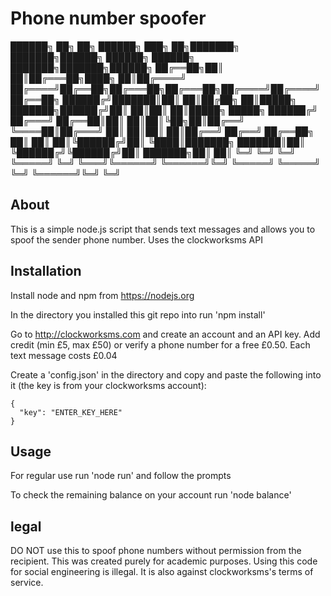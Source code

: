 # Phone number spoofer

██████╗ ██╗  ██╗ ██████╗ ███╗   ██╗███████╗    ███████╗██████╗  ██████╗  ██████╗ ███████╗███████╗██████╗
██╔══██╗██║  ██║██╔═══██╗████╗  ██║██╔════╝    ██╔════╝██╔══██╗██╔═══██╗██╔═══██╗██╔════╝██╔════╝██╔══██╗
██████╔╝███████║██║   ██║██╔██╗ ██║█████╗      ███████╗██████╔╝██║   ██║██║   ██║█████╗  █████╗  ██████╔╝
██╔═══╝ ██╔══██║██║   ██║██║╚██╗██║██╔══╝      ╚════██║██╔═══╝ ██║   ██║██║   ██║██╔══╝  ██╔══╝  ██╔══██╗
██║     ██║  ██║╚██████╔╝██║ ╚████║███████╗    ███████║██║     ╚██████╔╝╚██████╔╝██║     ███████╗██║  ██║
╚═╝     ╚═╝  ╚═╝ ╚═════╝ ╚═╝  ╚═══╝╚══════╝    ╚══════╝╚═╝      ╚═════╝  ╚═════╝ ╚═╝     ╚══════╝╚═╝  ╚═╝   

## About

This is a simple node.js script that sends text messages and allows you to spoof the sender phone number. Uses the clockworksms API

## Installation

Install node and npm from https://nodejs.org

In the directory you installed this git repo into run 'npm install'

Go to http://clockworksms.com and create an account and an API key. Add credit (min £5, max £50) or verify a phone number for a free £0.50. Each text message costs £0.04

Create a 'config.json' in the directory and copy and paste the following into it (the key is from your clockworksms account):

```
{
  "key": "ENTER_KEY_HERE"
}
```

## Usage

For regular use run 'node run' and follow the prompts

To check the remaining balance on your account run 'node balance'

## legal

DO NOT use this to spoof phone numbers without permission from the recipient. This was created purely for academic purposes. Using this code for social engineering is illegal. It is also against clockworksms's terms of service.
